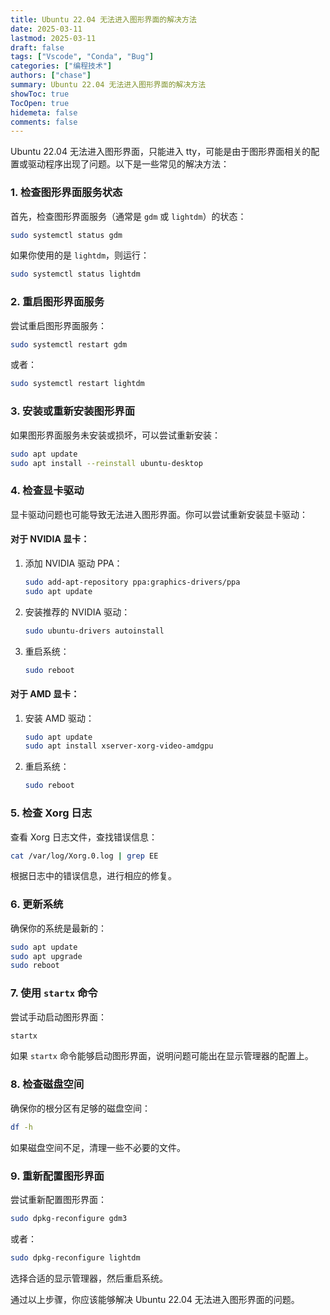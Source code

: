 ```yaml
---
title: Ubuntu 22.04 无法进入图形界面的解决方法
date: 2025-03-11
lastmod: 2025-03-11
draft: false
tags: ["Vscode", "Conda", "Bug"]
categories: ["编程技术"]
authors: ["chase"]
summary: Ubuntu 22.04 无法进入图形界面的解决方法
showToc: true
TocOpen: true
hidemeta: false
comments: false
---
```




Ubuntu 22.04 无法进入图形界面，只能进入 tty，可能是由于图形界面相关的配置或驱动程序出现了问题。以下是一些常见的解决方法：

### 1. 检查图形界面服务状态

首先，检查图形界面服务（通常是 `gdm` 或 `lightdm`）的状态：

```sh
sudo systemctl status gdm
```

如果你使用的是 `lightdm`，则运行：

```sh
sudo systemctl status lightdm
```

### 2. 重启图形界面服务

尝试重启图形界面服务：

```sh
sudo systemctl restart gdm
```

或者：

```sh
sudo systemctl restart lightdm
```

### 3. 安装或重新安装图形界面

如果图形界面服务未安装或损坏，可以尝试重新安装：

```sh
sudo apt update
sudo apt install --reinstall ubuntu-desktop
```

### 4. 检查显卡驱动

显卡驱动问题也可能导致无法进入图形界面。你可以尝试重新安装显卡驱动：

#### 对于 NVIDIA 显卡：

1. 添加 NVIDIA 驱动 PPA：

    ```sh
    sudo add-apt-repository ppa:graphics-drivers/ppa
    sudo apt update
    ```

2. 安装推荐的 NVIDIA 驱动：

    ```sh
    sudo ubuntu-drivers autoinstall
    ```

3. 重启系统：

    ```sh
    sudo reboot
    ```

#### 对于 AMD 显卡：

1. 安装 AMD 驱动：

    ```sh
    sudo apt update
    sudo apt install xserver-xorg-video-amdgpu
    ```

2. 重启系统：

    ```sh
    sudo reboot
    ```

### 5. 检查 Xorg 日志

查看 Xorg 日志文件，查找错误信息：

```sh
cat /var/log/Xorg.0.log | grep EE
```

根据日志中的错误信息，进行相应的修复。

### 6. 更新系统

确保你的系统是最新的：

```sh
sudo apt update
sudo apt upgrade
sudo reboot
```

### 7. 使用 `startx` 命令

尝试手动启动图形界面：

```sh
startx
```

如果 `startx` 命令能够启动图形界面，说明问题可能出在显示管理器的配置上。

### 8. 检查磁盘空间

确保你的根分区有足够的磁盘空间：

```sh
df -h
```

如果磁盘空间不足，清理一些不必要的文件。

### 9. 重新配置图形界面

尝试重新配置图形界面：

```sh
sudo dpkg-reconfigure gdm3
```

或者：

```sh
sudo dpkg-reconfigure lightdm
```

选择合适的显示管理器，然后重启系统。

通过以上步骤，你应该能够解决 Ubuntu 22.04 无法进入图形界面的问题。